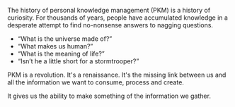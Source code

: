 The history of personal knowledge management (PKM) is a history of curiosity. For thousands of years, people have accumulated knowledge in a desperate attempt to find no-nonsense answers to nagging questions.

-   “What is the universe made of?”
-   “What makes us human?”
-   “What is the meaning of life?”
-   “Isn’t he a little short for a stormtrooper?”

PKM is a revolution. It's a renaissance. It's the missing link between us and all the information we want to consume, process and create. 

It gives us the ability to make something of the information we gather.